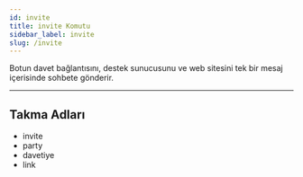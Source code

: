 ```yaml
---
id: invite
title: invite Komutu
sidebar_label: invite
slug: /invite
---
```

Botun davet bağlantısını, destek sunucusunu ve web sitesini tek bir mesaj içerisinde sohbete gönderir.

---

## Takma Adları

- invite
- party
- davetiye
- link

